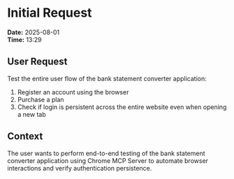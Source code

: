 # Initial Request

**Date:** 2025-08-01  
**Time:** 13:29  

## User Request
Test the entire user flow of the bank statement converter application:
1. Register an account using the browser
2. Purchase a plan 
3. Check if login is persistent across the entire website even when opening a new tab

## Context
The user wants to perform end-to-end testing of the bank statement converter application using Chrome MCP Server to automate browser interactions and verify authentication persistence.
